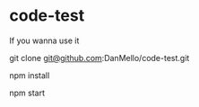# code-test

If you wanna use it

git clone git@github.com:DanMello/code-test.git

npm install

npm start

